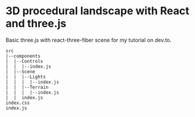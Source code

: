 # 3D procedural landscape with React and three.js

Basic three.js with react-three-fiber scene for my tutorial on dev.to. 

```
src
|--components
|  |--Controls
|  |  |--index.js
|  |--Scene
|  |  |--Lights
|  |  |  |--index.js
|  |  |--Terrain
|  |  |  |--index.js
|  |  index.js
index.css
index.js
```
